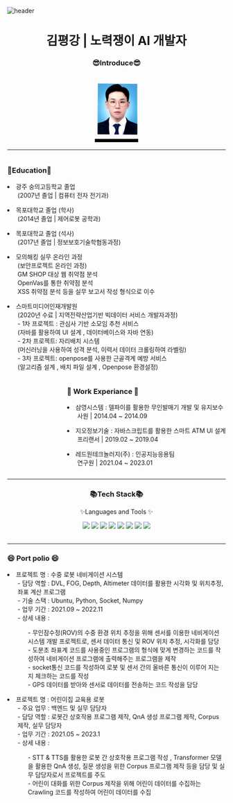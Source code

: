 
![header](https://capsule-render.vercel.app/api?type=waving&color=auto&height=300&section=header&text=PeaceKim%20World!&fontSize=90)
<div align="center">
    <h1 class="notion-title"> 김평강 | 노력쟁이 AI 개발자</h1>
</div>
<div align="center">
    <h3>😎Introduce😎</h3>
    <br>    
    <img src="photo/pyeong.jpg">
</div>
<hr>
<div style = "overflow:hidden;height:auto">
    <div style="float:left">
        <h3>🏫Education🏫</h3>
            <li> 광주 숭의고등학교 졸업<br>
                <ul> (2007년 졸업 | 컴퓨터 전자 전기과)</ul>
            </li>
            <li> 목포대학교 졸업 (학사)
                <ul> (2014년 졸업 | 제어로봇 공학과)</ul>
            </li>
            <li> 목포대학교 졸업 (석사)
                <ul> (2017년 졸업 | 정보보호기술학협동과정)</ul>
            </li>
            <li> 모의해킹 실무 온라인 과정 
                <ul> (보안프로젝트 온라인 과정)<br>
                    GM SHOP 대상 웹 취약점 분석<br>
                    OpenVas를 통한 취약점 분석<br>
                    XSS 취약점 분석 등을 실무 보고서 작성 형식으로 이수<br>
                </ul>
            </li>    
            <li> 스마트미디어인재개발원
                <ul> (2020년 수료 | 지역전략산업기반 빅데이터 서비스 개발자과정)<br>
                    - 1차 프로젝트 :  관심사 기반 소모임 추천 서비스<br>
                    (자바를 활용하여 UI 설계 , 데이터베이스와 자바 연동)<br>
                    - 2차 프로젝트: 자리배치 시스템<br> 
                    (머신러닝을 사용하여 성격 분석, 이력서 데이터 크롤링하여 라벨링)<br>
                    - 3차 프로젝트: openpose를 사용한 근골격계 예방 서비스<br>
                (알고리즘 설계 , 배치 파일 설계 , Openpose 환경설정)
                </ul>
            </li>
    </div>        
    <div style="float:right">            
        <h3>💼 Work Experiance 💼</h3>
            <li> 삼영시스템 : 델파이를 활용한 무인발매기 개발 및 유지보수
                <ul> 사원 | 2014.04 ~ 2014.09<br></ul>
            </li>
            <li> 지오정보기술 : 자바스크립트를 활용한 스마트 ATM UI 설계
                <ul> 프리랜서 | 2019.02 ~ 2019.04<br></ul>
            </li>
            <li> 레드원테크놀러지(주) : 인공지능응용팀 
                <ul> 연구원 | 2021.04 ~ 2023.01<br></ul>
            </li>        
    </div>            
</div>

<hr>     
<div align = "center">
    <h3>📚Tech Stack📚</h3>
    <p>✨Languages and Tools ✨</p>
    <img src="https://img.shields.io/badge/python-purple?style=flat&logo=Python&logoColor=white"/>
    <img src="https://img.shields.io/badge/GitHub-181717?style=flat&logo=GitHub&logoColor=white" />
    <img src="https://img.shields.io/badge/Visual%20Studio%20Code-007ACC?style=flat&logo=VisualStudioCode&logoColor=white" />
    <img src="https://img.shields.io/badge/Visual%20Studio-5C2D91?style=flat&logo=VisualStudioCode&logoColor=white" />
    <img src="https://img.shields.io/badge/PyQt-41CD52?style=flat&logo=Qt&logoColor=white" />
    <img src="https://img.shields.io/badge/Anaconda-44A833?style=flat&logo=Anaconda&logoColor=white" />
    <img src="https://img.shields.io/badge/NumPy-013243?style=flat&logo=NumPy&logoColor=white" />
    <img src="https://img.shields.io/badge/Pandas-150458?style=flat&logo=Pandas&logoColor=white" />
</div>
<br>
<hr>
<div>
    <h3>😄 Port polio 😄</h3>
    <li>프로젝트 명 : 수중 로봇 네비게이션 시스템<br>
        <ul> 
            - 담당 역할 : DVL, FOG, Depth, Altimeter 데이터를 활용한 시각화 및 위치추정, 좌표 계산 프로그램<br>
            - 기술 스택 : Ubuntu, Python, Socket, Numpy<br>
            - 업무 기간 : 2021.09 ~ 2022.11 <br>
            - 상세 내용 : <br>
            <ul>
                - 무인잠수정(ROV)의 수중 환경 위치 추정을 위해 센서를 이용한 네비게이션 시스템 개발 프로젝트로, 센서 데이터 통신 및 ROV 위치 추정, 시각화를 담당<br>
                - 도분초 좌표계 코드를 사용중인 프로그램의 형식에 맞게 변경하는 코드를 작성하여 네비게이션 프로그램에 출력해주는 프로그램을 제작<br>
                - socket통신 코드를 작성하여 로봇 및 센서 간의 올바른 통신이 이루어 지는 지 체크하는 코드를 작성<br>
                - GPS 데이터를 받아와 센서로 데이터를 전송하는 코드 작성을 담당<br>
            </ul>
        </ul>
    </il>
    <li>프로젝트 명 : 어린이집 교육용 로봇<br>
        <ul> 
            - 주요 업무 : 백엔드 및 실무 담당자<br>
            - 담당 역할 : 로봇간 상호작용 프로그램 제작, QnA 생성 프로그램 제작, Corpus 제작, 실무 담당자<br>
            - 업무 기간 : 2021.05 ~ 2023.1 <br>
            - 상세 내용 : <br>
            <ul>
                - STT & TTS를 활용한 로봇 간 상호작용 프로그램 작성 , Transformer 모델을 활용한 QnA 생성, 질문 생성을 위한 Corpus 프로그램 제작 등을 담당 및 실무 담당자로서 프로젝트를 주도<br>
                - 어린이 대화를 위한 Corpus 제작을 위해 어린이 데이터를 수집하는 Crawling 코드를 작성하여 어린이 데이터를 수집<br>





</div>

<!--
**pk3313/pk3313** is a ✨ _special_ ✨ repository because its `README.md` (this file) appears on your GitHub profile.

Here are some ideas to get you started:

- 🔭 I’m currently working on ...
- 🌱 I’m currently learning ...
- 👯 I’m looking to collaborate on ...
- 🤔 I’m looking for help with ...
- 💬 Ask me about ...
- 📫 How to reach me: ...
- 😄 Pronouns: ...
- ⚡ Fun fact: ...
-->

